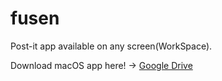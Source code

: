 # fusen
Post-it app available on any screen(WorkSpace).

Download macOS app here! -> [Google Drive](https://drive.google.com/file/d/1g_QNa8wng0udHOlS8UcXDalGFnW9wBBs/view?usp=sharing)
